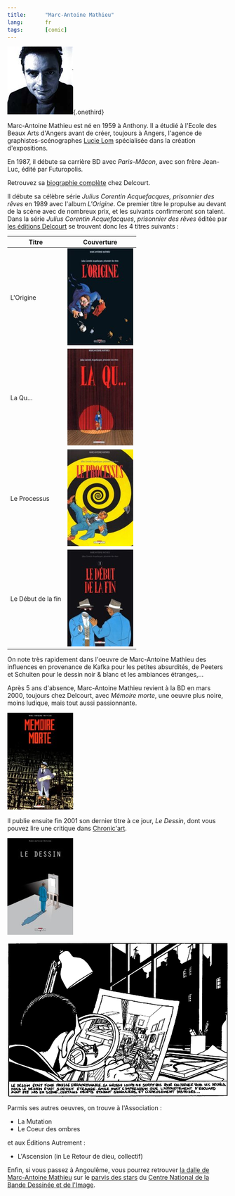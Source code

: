 ```yaml
---
title:      "Marc-Antoine Mathieu"
lang:       fr
tags:       [comic]
---
```


![](art84-1.jpg){.onethird}

Marc-Antoine Mathieu est né en 1959 à Anthony. Il a étudié à l'Ecole des Beaux Arts d'Angers avant de créer, toujours à Angers, l'agence de graphistes-scénographes [Lucie Lom](http://www.lucie-lom.fr/) spécialisée dans la création d'expositions.

En 1987, il débute sa carrière BD avec *Paris-Mâcon*, avec son frère Jean-Luc, édité par Futuropolis.

Retrouvez sa [biographie complète](http://www.editions-delcourt.fr/catalogueauteur.php3?id=90) chez Delcourt.

Il débute sa célèbre série *Julius Corentin Acquefacques, prisonnier des rêves* en 1989 avec l'album *L'Origine*. Ce premier titre le propulse au devant de la scène avec de nombreux prix, et les suivants confirmeront son talent. Dans la série *Julius Corentin Acquefacques, prisonnier des rêves* éditée par [les éditions Delcourt](http://www.editions-delcourt.fr/) se trouvent donc les 4 titres suivants :

| Titre              | Couverture       |
|--------------------|------------------|
| L'Origine          | ![](art84-2.jpg) |
| La Qu…             | ![](art84-3.jpg) |
| Le Processus       | ![](art84-4.jpg) |
| Le Début de la fin | ![](art84-5.jpg) |

On note très rapidement dans l'oeuvre de Marc-Antoine Mathieu des influences en provenance de Kafka pour les petites absurdités, de Peeters et Schuiten pour le dessin noir & blanc et les ambiances étranges,…

Après 5 ans d'absence, Marc-Antoine Mathieu revient à la BD en mars 2000, toujours chez Delcourt, avec *Mémoire morte*, une oeuvre plus noire, moins ludique, mais tout aussi passionnante.

![](art84-6.jpg)

Il publie ensuite fin 2001 son dernier titre à ce jour, *Le Dessin*, dont vous pouvez lire une critique dans [Chronic'art](http://www.chronicart.com/livres/livres_bd.php3?id=7149).

![](art84-7.jpg)

![](doc-76.png "Le Dessin")

Parmis ses autres oeuvres, on trouve à l'Association :

- La Mutation
- Le Coeur des ombres

et aux Éditions Autrement :

- L'Ascension (in Le Retour de dieu, collectif)

Enfin, si vous passez à Angoulême, vous pourrez retrouver [la dalle de Marc-Antoine Mathieu](http://www.cnbdi.fr/gd_public/parvi/Dalle002.htm) sur le [parvis des stars](http://www.cnbdi.fr/gd_public/parvi/BATPARV.HTM) du [Centre National de la Bande Dessinée et de l'Image](http://www.cnbdi.fr/).
